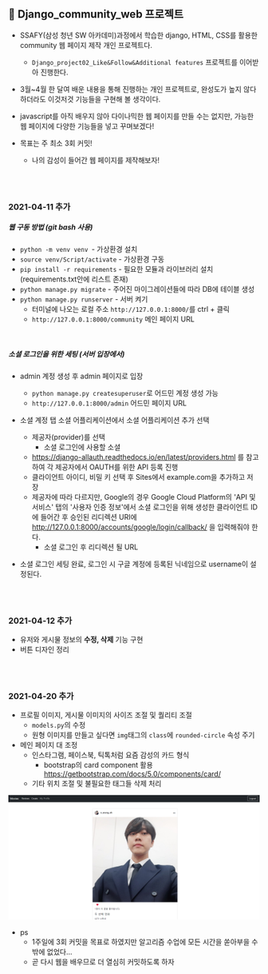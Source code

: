 ## 📘 Django_community_web 프로젝트

+ SSAFY(삼성 청년 SW 아카데미)과정에서 학습한 django, HTML, CSS를 활용한 community 웹 페이지 제작 개인 프로젝트다.

  +  `Django_project02_Like&Follow&Additional features`  프로젝트를 이어받아 진행한다.
+ 3월~4월 한 달여 배운 내용을 통해 진행하는 개인 프로젝트로, 완성도가 높지 않다 하더라도 이것저것 기능들을 구현해 볼 생각이다.
+ javascript를 아직 배우지 않아 다이나믹한 웹 페이지를 만들 수는 없지만, 가능한 웹 페이지에 다양한 기능들을 넣고 꾸며보겠다!

+ 목표는 주 최소 3회 커밋!
  + 나의 감성이 들어간 웹 페이지를 제작해보자!

<br/>

<br/>

### 2021-04-11 추가

##### 웹 구동 방법 (git bash 사용)

+ `python -m venv venv `- 가상환경 설치
+ `source venv/Script/activate`  - 가상환경 구동
+ `pip install -r requirements` - 필요한 모듈과 라이브러리 설치(requirements.txt안에 리스트 존재)
+ `python manage.py migrate` - 주어진 마이그레이션들에 따라 DB에 테이블 생성
+ `python manage.py runserver` - 서버 켜기
  + 터미널에 나오는 로컬 주소 `http://127.0.0.1:8000/`를 ctrl + 클릭
  + `http://127.0.0.1:8000/community` 메인 페이지 URL

<br/>

##### 소셜 로그인을 위한 세팅 (서버 입장에서)

+ admin 계정 생성 후 admin 페이지로 입장

  + `python manage.py createsuperuser`로 어드민 계정 생성 가능
  + `http://127.0.0.1:8000/admin` 어드민 페이지 URL
+ 소셜 계정 탭 소셜 어플리케이션에서 소셜 어플리케이션 추가 선택

  + 제공자(provider)를 선택
    + 소셜 로그인에 사용할 소셜
  + https://django-allauth.readthedocs.io/en/latest/providers.html 를 참고하여 각 제공자에서 OAUTH를 위한 API 등록 진행
  + 클라이언트 아이디, 비밀 키 선택 후 Sites에서 example.com을 추가하고 저장
  + 제공자에 따라 다르지만, Google의 경우 Google Cloud Platform의 'API 및 서비스' 탭의 '사용자 인증 정보'에서 소셜 로그인을 위해 생성한 클라이언트 ID에 들어간 후 승인된 리디렉션 URI에 http://127.0.0.1:8000/accounts/google/login/callback/ 을 입력해줘야 한다.
    + 소셜 로그인 후 리디렉션 될 URL
+ 소셜 로그인 세팅 완료, 로그인 시 구글 계정에 등록된 닉네임으로 username이 설정된다.

<br/>

<br/>

### 2021-04-12 추가

+ 유저와 게시물 정보의 **수정, 삭제** 기능 구현
+ 버튼 디자인 정리

<br/>

<br/>

### 2021-04-20 추가

+ 프로필 이미지, 게시물 이미지의 사이즈 조절 및 퀄리티 조절
  + `models.py`의 수정
  + 원형 이미지를 만들고 싶다면 `img`태그의 `class`에 `rounded-circle` 속성 주기
+ 메인 페이지 대 조정
  + 인스타그램, 페이스북, 틱톡처럼 요즘 감성의 카드 형식
    + bootstrap의 card component 활용 https://getbootstrap.com/docs/5.0/components/card/
  + 기타 위치 조절 및 불필요한 태그들 삭제 처리

![image-20210420024858998](README.assets/image-20210420024858998.png)

+ ps
  + 1주일에 3회 커밋을 목표로 하였지만 알고리즘 수업에 모든 시간을 쏟아부을 수 밖에 없었다...
  + 곧 다시 웹을 배우므로 더 열심히 커밋하도록 하자